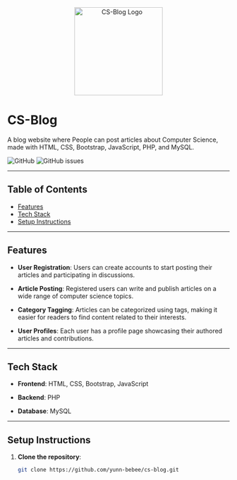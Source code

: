 <div align="center">
  <img src="https://github.com/yunn-bebee/cs-blog/main/assets/images/u.png" alt="CS-Blog Logo" width="200">
</div>


# CS-Blog

A blog website where People can post articles about Computer Science, made with HTML, CSS, Bootstrap, JavaScript, PHP, and MySQL.

![GitHub](https://img.shields.io/github/license/your-username/cs-blog)
![GitHub issues](https://img.shields.io/github/issues/your-username/cs-blog)

---

## Table of Contents

- [Features](#features)
- [Tech Stack](#tech-stack)
- [Setup Instructions](#setup-instructions)
---

## Features

- **User Registration**: Users can create accounts to start posting their articles and participating in discussions.

- **Article Posting**: Registered users can write and publish articles on a wide range of computer science topics.

- **Category Tagging**: Articles can be categorized using tags, making it easier for readers to find content related to their interests.

- **User Profiles**: Each user has a profile page showcasing their authored articles and contributions.



---

## Tech Stack

- **Frontend**: HTML, CSS, Bootstrap, JavaScript

- **Backend**: PHP

- **Database**: MySQL

---

## Setup Instructions

1. **Clone the repository**:

   ```bash
   git clone https://github.com/yunn-bebee/cs-blog.git

